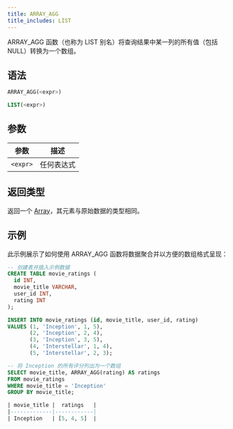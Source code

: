```yaml
---
title: ARRAY_AGG
title_includes: LIST
---
```


ARRAY_AGG 函数（也称为 LIST 别名）将查询结果中某一列的所有值（包括 NULL）转换为一个数组。

## 语法

```sql
ARRAY_AGG(<expr>)

LIST(<expr>)
```

## 参数

| 参数      | 描述         |
|-----------| ------------ |
| `<expr>`  | 任何表达式   |

## 返回类型

返回一个 [Array](../../00-sql-reference/10-data-types/40-data-type-array-types.md)，其元素与原始数据的类型相同。

## 示例

此示例展示了如何使用 ARRAY_AGG 函数将数据聚合并以方便的数组格式呈现：

```sql
-- 创建表并插入示例数据
CREATE TABLE movie_ratings (
  id INT,
  movie_title VARCHAR,
  user_id INT,
  rating INT
);

INSERT INTO movie_ratings (id, movie_title, user_id, rating)
VALUES (1, 'Inception', 1, 5),
       (2, 'Inception', 2, 4),
       (3, 'Inception', 3, 5),
       (4, 'Interstellar', 1, 4),
       (5, 'Interstellar', 2, 3);

-- 将 Inception 的所有评分列出为一个数组
SELECT movie_title, ARRAY_AGG(rating) AS ratings
FROM movie_ratings
WHERE movie_title = 'Inception'
GROUP BY movie_title;

| movie_title |  ratings   |
|-------------|------------|
| Inception   | [5, 4, 5]  |
```